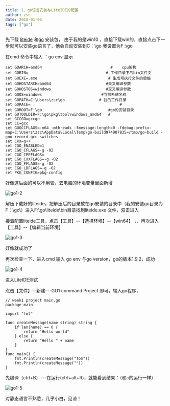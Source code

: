```yaml
---
title: 1、go语言安装与LiteIDE的配置
author: zsc
date: 2018-01-05
tags: ["go"]
---
```


先下载 [liteide](https://sourceforge.net/projects/liteide/?source=typ_redirect) 和[go](https://www.golangtc.com/download) 安装包， 由于我的是win10 ，直接下载win的，直接点击下一步就可以安装go语言了，他会自动安装到C：\go 我设置为F :\go





在cmd 命令中输入 ：go env  显示

```
set GOARCH=amd64                			  #    cpu架构   
set GOBIN=                              	# 工作目录下的bin文件夹  
set GOEXE=.exe                    			 # 生成可执行文件的后缀  
set GOHOSTARCH=amd64           	  	  		#交叉编译参数  
set GOHOSTOS=windows          			  	#交叉编译参数   
set GOOS=windows          				  #当前系统名称  
set GOPATH=C:\Users\zsc\go    			 # 我的工作目录  
set GORACE=                           			  #  
set GOROOT=F:\go		                   	 #go的安装目录  
set GOTOOLDIR=F:\go\pkg\tool\windows_amd64   #   
set GCCGO=gccgo  
set CC=gcc  
set GOGCCFLAGS=-m64 -mthreads -fmessage-length=0 -fdebug-prefix-map=C:\Users\zsc\AppData\Local\Temp\go-build974907835=/tmp/go-build -gno-record-gcc-switches
set CXX=g++  
set CGO_ENABLED=1   
set CGO_CFLAGS=-g -O2  
set CGO_CPPFLAGS=  
set CGO_CXXFLAGS=-g -O2  
set CGO_FFLAGS=-g -O2  
set CGO_LDFLAGS=-g -O2  
set PKG_CONFIG=pkg-config  
```

好像这后面的可以不用管，去电脑的环境变量里面新增

![go1-2](https://cdn.jsdelivr.net/gh/zscmmm/imgs2208save@master/img/go1-2.png)

解压下载好的liteide，把解压后的目录放在go安装的目录中（我的安装go目录为F：\go\）进入F:\go\liteide\bin目录找到liteide.exe 文件，双击进入

接着配置liteide工具，点击【工具】--【选择环境】--【win64】 ，，再次进入【工具】--【编辑当前环境】

![go1-3](https://cdn.jsdelivr.net/gh/zscmmm/imgs2208save@master/img/go1-3.png)

好像就成功了

 再次检查一下，进入cmd 输入 go env 与go version，go的版本1.9.2，成功

![go1-4](https://cdn.jsdelivr.net/gh/zscmmm/imgs2208save@master/img/go1-4.png)

进入LiteIDE测试

点击【文件】--新建---GO1 command Project   即可，输入go程序，

```
// week1 project main.go
package main

import "fmt"

func createMessage(name string) string {
	if len(name) == 0 {
		return "Hello world"
	} else {
		return "Hello " + name
	}
}
func main() {
	fmt.Println(createMessage("Tom"))
	fmt.Println(createMessage(""))
}

```

先编译（ctrl+B）---在运行(ctrl+alt+R)，就能看到结果：（和c的运行一样）

![go1-5](https://cdn.jsdelivr.net/gh/zscmmm/imgs2208save@master/img/go1-5.png)

对静态语言不熟悉，几乎小白，见谅！

